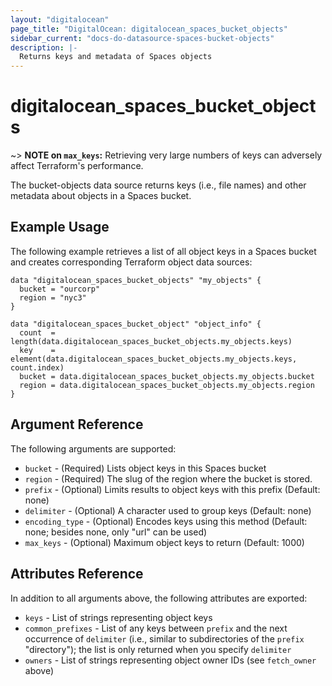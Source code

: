 ```yaml
---
layout: "digitalocean"
page_title: "DigitalOcean: digitalocean_spaces_bucket_objects"
sidebar_current: "docs-do-datasource-spaces-bucket-objects"
description: |-
  Returns keys and metadata of Spaces objects
---
```


# digitalocean_spaces_bucket_objects

~> **NOTE on `max_keys`:** Retrieving very large numbers of keys can adversely affect Terraform's performance.

The bucket-objects data source returns keys (i.e., file names) and other metadata about objects in a Spaces bucket.

## Example Usage

The following example retrieves a list of all object keys in a Spaces bucket and creates corresponding Terraform object
data sources:

```hcl
data "digitalocean_spaces_bucket_objects" "my_objects" {
  bucket = "ourcorp"
  region = "nyc3"
}

data "digitalocean_spaces_bucket_object" "object_info" {
  count  = length(data.digitalocean_spaces_bucket_objects.my_objects.keys)
  key    = element(data.digitalocean_spaces_bucket_objects.my_objects.keys, count.index)
  bucket = data.digitalocean_spaces_bucket_objects.my_objects.bucket
  region = data.digitalocean_spaces_bucket_objects.my_objects.region
}
```

## Argument Reference

The following arguments are supported:

* `bucket` - (Required) Lists object keys in this Spaces bucket
* `region` - (Required) The slug of the region where the bucket is stored.
* `prefix` - (Optional) Limits results to object keys with this prefix (Default: none)
* `delimiter` - (Optional) A character used to group keys (Default: none)
* `encoding_type` - (Optional) Encodes keys using this method (Default: none; besides none, only "url" can be used)
* `max_keys` - (Optional) Maximum object keys to return (Default: 1000)

## Attributes Reference

In addition to all arguments above, the following attributes are exported:

* `keys` - List of strings representing object keys
* `common_prefixes` - List of any keys between `prefix` and the next occurrence of `delimiter` (i.e., similar to subdirectories of the `prefix` "directory"); the list is only returned when you specify `delimiter`
* `owners` - List of strings representing object owner IDs (see `fetch_owner` above)
